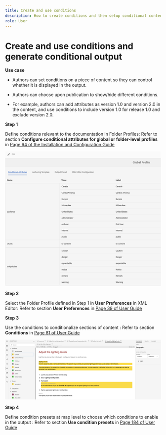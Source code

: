 ```yaml
---
title: Create and use conditions
description: How to create conditions and then setup conditional content generation in XML Documentation
role: User
---
```


# Create and use conditions and generate conditional output

**Use case**

* Authors can set conditions on a piece of content so they can control whether it is displayed in the output.

* Authors can choose upon publication to show/hide different conditions.

* For example, authors can add attributes as version 1.0 and version 2.0 in the content, and use conditions to include version 1.0 for release 1.0 and exclude version 2.0.


**Step 1**

Define conditions relevant to the documentation in Folder Profiles: 
Refer to section **Configure conditional attributes for global or folder-level profiles** in [Page 64 of the Installation and Configuration Guide](https://helpx.adobe.com/content/dam/help/en/xml-documentation-solution/3-8/XML-Documentation-for-Adobe-Experience-Manager_Installation-Configuration-Guide_EN.pdf)

![Configure Conditions in Folder Profiles](assets/conditions-in-profiles.png)

**Step 2**

Select the Folder Profile defined in Step 1 in **User Preferences** in XML Editor: 
Refer to section **User Preferences** in [Page 39 of User Guide](https://helpx.adobe.com/content/dam/help/en/xml-documentation-solution/3-8/XML-Documentation-for-Adobe-Experience-Manager_User-Guide_EN.pdf)


**Step 3** 

Use the conditions to conditionalize sections of content : 
Refer to section **Conditions** in [Page 81 of User Guide](https://helpx.adobe.com/content/dam/help/en/xml-documentation-solution/3-8/XML-Documentation-for-Adobe-Experience-Manager_User-Guide_EN.pdf)

![Use Conditions in Web Editor](assets/conditions-in-web-editor.png)

**Step 4** 

Define condition presets at map level to choose which conditions to enable in the output : 
Refer to section **Use condition presets** in [Page 184 of User Guide](https://helpx.adobe.com/content/dam/help/en/xml-documentation-solution/3-8/XML-Documentation-for-Adobe-Experience-Manager_User-Guide_EN.pdf)

